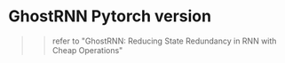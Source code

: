 # GhostRNN Pytorch version
>> refer to "GhostRNN: Reducing State Redundancy in RNN with Cheap Operations"
